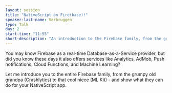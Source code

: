 ```yaml
---
layout: session
title: "NativeScript on Fire(base)!"
speaker-last-name: Verbruggen
type: Talk
day: 2
start-time: "11:55"
short-description: "An introduction to the Firebase family, from the grumpy old grandpa (Crashlytics) to that cool niece (ML Kit) - and show what they can do for your NativeScript app."
---
```


You may know Firebase as a real-time Database-as-a-Service provider, but did you know these days it also offers services like Analytics, AdMob, Push notifications, Cloud Functions, and Machine Learning?

Let me introduce you to the entire Firebase family, from the grumpy old grandpa (Crashlytics) to that cool niece (ML Kit) - and show what they can do for your NativeScript app.